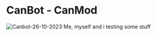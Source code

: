 # CanBot - CanMod
  ![Canbot-26-10-2023](https://github.com/GetNameSniped/fabricmod-testing/assets/74307590/b8e33e1d-cb7d-48f6-ac75-617e45d3e649)
Me, myself and i testing some stuff
